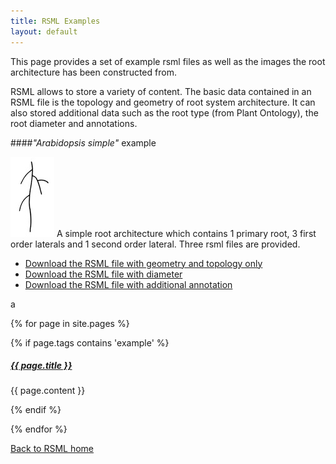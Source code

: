 ```yaml
---
title: RSML Examples
layout: default
---
```


This page provides a set of example rsml files as well as the images the root architecture has been constructed from.

RSML allows to store a variety of content. The basic data contained in an RSML file is the topology and geometry of root system architecture. It can also stored additional data such as the root type (from Plant Ontology), the root diameter and annotations.

####*"Arabidopsis simple"* example

[![arabidopsis-simple](/images/examples/arabidopsis_simple_tb.jpg)](images/examples/arabidopsis_simple.tif)
A simple root architecture which contains 1 primary root, 3 first order laterals and 1 second order lateral. Three rsml files are provided.


  - [Download the RSML file with geometry and topology only](images/examples/arabidopsis_simple.rsml)
  - [Download the RSML file with diameter](images/examples/arabidopsis_simple_with_diameter.rsml)
  - [Download the RSML file with additional annotation](images/examples/arabidopsis_simple_annotation.rsml)

 a
  
  {% for page in site.pages %}
  
  {% if page.tags contains 'example' %}
  
  <!--p class="example_block" markdown="1"-->
  <a href="{{ page.url }}"> <h5> {{ page.title }} </h5> </a>
  
  {{ page.content }}  
  
  <!--/p-->
  
  {% endif %}
  
  {% endfor %}

[Back to RSML home](index)
